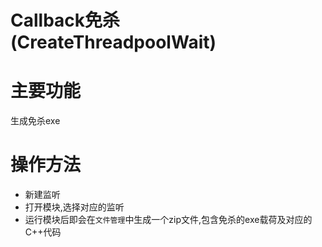 # Callback免杀(CreateThreadpoolWait)

# 主要功能
生成免杀exe

# 操作方法
+ 新建监听
+ 打开模块,选择对应的监听
+ 运行模块后即会在`文件管理`中生成一个zip文件,包含免杀的exe载荷及对应的C++代码


